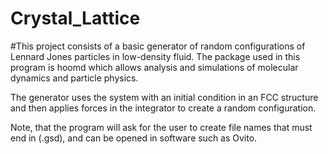 # Crystal_Lattice
#This project consists of a basic generator of random configurations of Lennard Jones particles in low-density fluid. The package used in this program is hoomd which allows analysis and simulations of molecular dynamics and particle physics. 

The generator uses the system with an initial condition in an FCC structure and then applies forces in the integrator to create a random configuration.

Note, that the program will ask for the user to create file names that must end in (.gsd), and can be opened in software such as Ovito.